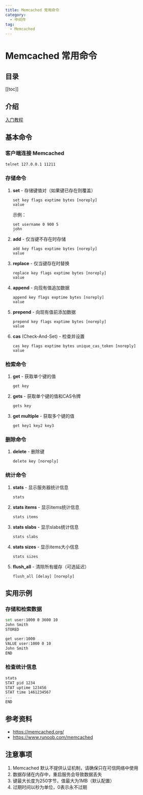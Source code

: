 ```yaml
---
title: Memcached 常用命令
category:
  - 中间件
tag:
  - Memcached
---
```


# Memcached 常用命令

## 目录

[[toc]]

## 介绍

[入门教程](./starter.md)

## 基本命令

### 客户端连接 Memcached

```bash
telnet 127.0.0.1 11211
```

### 存储命令

1. **set** - 存储键值对（如果键已存在则覆盖）
   ```
   set key flags exptime bytes [noreply]
   value
   ```
   示例：
   ```
   set username 0 900 5
   john
   ```

2. **add** - 仅当键不存在时存储
   ```
   add key flags exptime bytes [noreply]
   value
   ```

3. **replace** - 仅当键存在时替换
   ```
   replace key flags exptime bytes [noreply]
   value
   ```

4. **append** - 向现有值追加数据
   ```
   append key flags exptime bytes [noreply]
   value
   ```

5. **prepend** - 向现有值前添加数据
   ```
   prepend key flags exptime bytes [noreply]
   value
   ```

6. **cas** (Check-And-Set) - 检查并设置
   ```
   cas key flags exptime bytes unique_cas_token [noreply]
   value
   ```

### 检索命令

1. **get** - 获取单个键的值
   ```
   get key
   ```

2. **gets** - 获取单个键的值和CAS令牌
   ```
   gets key
   ```

3. **get multiple** - 获取多个键的值
   ```
   get key1 key2 key3
   ```

### 删除命令

1. **delete** - 删除键
   ```
   delete key [noreply]
   ```

### 统计命令

1. **stats** - 显示服务器统计信息
   ```
   stats
   ```

2. **stats items** - 显示items统计信息
   ```
   stats items
   ```

3. **stats slabs** - 显示slabs统计信息
   ```
   stats slabs
   ```

4. **stats sizes** - 显示items大小信息
   ```
   stats sizes
   ```

5. **flush_all** - 清除所有缓存（可选延迟）
   ```
   flush_all [delay] [noreply]
   ```

## 实用示例

### 存储和检索数据

```bash
set user:1000 0 3600 10
John Smith
STORED

get user:1000
VALUE user:1000 0 10
John Smith
END
```

### 检查统计信息

```bash
stats
STAT pid 1234
STAT uptime 123456
STAT time 1461234567
...
END
```

## 参考资料

- https://memcached.org/
- https://www.runoob.com/memcached

## 注意事项

1. Memcached 默认不提供认证机制，请确保只在可信网络中使用
2. 数据存储在内存中，重启服务会导致数据丢失
3. 键最大长度为250字节，值最大为1MB（默认配置）
4. 过期时间以秒为单位，0表示永不过期